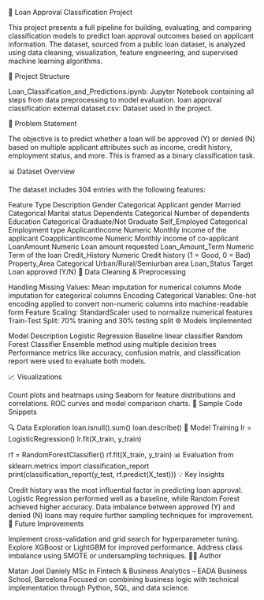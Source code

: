 🏦 Loan Approval Classification Project

This project presents a full pipeline for building, evaluating, and comparing classification models to predict loan approval outcomes based on applicant information. The dataset, sourced from a public loan dataset, is analyzed using data cleaning, visualization, feature engineering, and supervised machine learning algorithms.

📁 Project Structure

Loan_Classification_and_Predictions.ipynb: Jupyter Notebook containing all steps from data preprocessing to model evaluation.
loan approval classification external dataset.csv: Dataset used in the project.    

🧠 Problem Statement

The objective is to predict whether a loan will be approved (Y) or denied (N) based on multiple applicant attributes such as income, credit history, employment status, and more. This is framed as a binary classification task.

📊 Dataset Overview

The dataset includes 304 entries with the following features:

Feature	Type	Description
Gender	Categorical	Applicant gender
Married	Categorical	Marital status
Dependents	Categorical	Number of dependents
Education	Categorical	Graduate/Not Graduate
Self_Employed	Categorical	Employment type
ApplicantIncome	Numeric	Monthly income of the applicant
CoapplicantIncome	Numeric	Monthly income of co-applicant
LoanAmount	Numeric	Loan amount requested
Loan_Amount_Term	Numeric	Term of the loan
Credit_History	Numeric	Credit history (1 = Good, 0 = Bad)
Property_Area	Categorical	Urban/Rural/Semiurban area
Loan_Status	Target	Loan approved (Y/N)
🧹 Data Cleaning & Preprocessing

Handling Missing Values:
Mean imputation for numerical columns
Mode imputation for categorical columns
Encoding Categorical Variables:
One-hot encoding applied to convert non-numeric columns into machine-readable form
Feature Scaling:
StandardScaler used to normalize numerical features
Train-Test Split:
70% training and 30% testing split
⚙️ Models Implemented

Model	Description
Logistic Regression	Baseline linear classifier
Random Forest Classifier	Ensemble method using multiple decision trees
Performance metrics like accuracy, confusion matrix, and classification report were used to evaluate both models.

📈 Visualizations

Count plots and heatmaps using Seaborn for feature distributions and correlations.
ROC curves and model comparison charts.
🧪 Sample Code Snippets

🔍 Data Exploration
loan.isnull().sum()
loan.describe()
🚀 Model Training
lr = LogisticRegression()
lr.fit(X_train, y_train)

rf = RandomForestClassifier()
rf.fit(X_train, y_train)
📊 Evaluation
from sklearn.metrics import classification_report
print(classification_report(y_test, rf.predict(X_test)))
💡 Key Insights

Credit history was the most influential factor in predicting loan approval.
Logistic Regression performed well as a baseline, while Random Forest achieved higher accuracy.
Data imbalance between approved (Y) and denied (N) loans may require further sampling techniques for improvement.
📌 Future Improvements

Implement cross-validation and grid search for hyperparameter tuning.
Explore XGBoost or LightGBM for improved performance.
Address class imbalance using SMOTE or undersampling techniques.
🧑‍💻 Author

Matan Joel Daniely
MSc in Fintech & Business Analytics – EADA Business School, Barcelona
Focused on combining business logic with technical implementation through Python, SQL, and data science.

